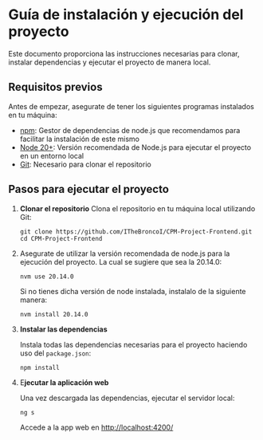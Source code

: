 # Guía de instalación y ejecución del proyecto

Este documento proporciona las instrucciones necesarias para clonar, instalar dependencias y ejecutar el proyecto de manera local.

## Requisitos previos

Antes de empezar, asegurate de tener los siguientes programas instalados en tu máquina:

* [npm](https://www.npmjs.com/): Gestor de dependencias de node.js que recomendamos para facilitar la instalación de este mismo
* [Node 20+](https://nodejs.org/en/): Versión recomendada de Node.js para ejecutar el proyecto en un entorno local
* [Git](https://git-scm.com/downloads): Necesario para clonar el repositorio

## Pasos para ejecutar el proyecto

1. **Clonar el repositorio**
   Clona el repositorio en tu máquina local utilizando Git:

   ```git
   git clone https://github.com/ITheBroncoI/CPM-Project-Frontend.git
   cd CPM-Project-Frontend
   ```
2. Asegurate de utilizar la versión recomendada de node.js para la ejecución del proyecto. La cual se sugiere que sea la 20.14.0:

   ```
   nvm use 20.14.0
   ```

   Si no tienes dicha versión de node instalada, instalalo de la siguiente manera:

   ```
   nvm install 20.14.0
   ```
3. **Instalar las dependencias**

   Instala todas las dependencias necesarias para el proyecto haciendo uso del `package.json`:

   ```
   npm install
   ```
4. E**jecutar la aplicación web**

   Una vez descargada las dependencias, ejecutar el servidor local:

   ```
   ng s
   ```

   Accede a la app web en [http://localhost:4200/](http://localhost:4200/)
